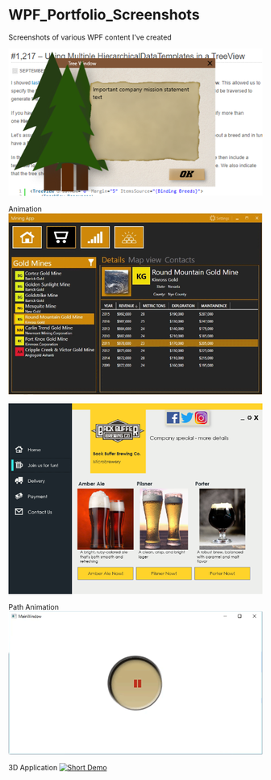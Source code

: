 # WPF_Portfolio_Screenshots
Screenshots of various WPF content I've created

![](images/WPF_Tree_Window.PNG)

Animation
![](images/MiningApp.gif)

![](images/UI_Beer.png)

Path Animation
![](images/PathAnimation.gif)


3D Application
[![Short Demo](https://i9.ytimg.com/vi/GEKuQzlm6gY/mq3.jpg?sqp=CJTd7d8F&rs=AOn4CLCt6GBbnH0V7uY0VDqaZkgFOouG4Q)](https://youtu.be/GEKuQzlm6gY)
